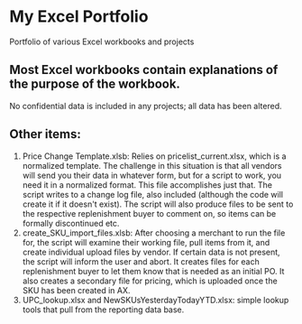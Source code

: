 # My Excel Portfolio
Portfolio of various Excel workbooks and projects

## Most Excel workbooks contain explanations of the purpose of the workbook. 
No confidential data is included in any projects; all data has been altered.

## Other items:

1. Price Change Template.xlsb: Relies on pricelist_current.xlsx, which is a normalized template. The challenge in this situation is that all vendors will send you their data in whatever form, but for a script to work, you need it in a normalized format. This file accomplishes just that. The script writes to a change log file, also included (although the code will create it if it doesn't exist). The script will also produce files to be sent to the respective replenishment buyer to comment on, so items can be formally discontinued etc.
2. create_SKU_import_files.xlsb: After choosing a merchant to run the file for, the script will examine their working file, pull items from it, and create individual upload files by vendor. If certain data is not present, the script will inform the user and abort. It creates files for each replenishment buyer to let them know that is needed as an initial PO. It also creates a secondary file for pricing, which is uploaded once the SKU has been created in AX.
3. UPC_lookup.xlsx and NewSKUsYesterdayTodayYTD.xlsx: simple lookup tools that pull from the reporting data base.
